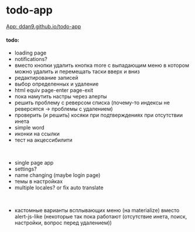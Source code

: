 # todo-app

[App: ddan9.github.io/todo-app](https://ddan9.github.io/todo-app)

#### todo:

- loading page
- notifications?
- вместо кнопки удалить кнопка more с выпадающим меню в котором можно удалить и перемещать таски вверх и вниз
- редактирование записей
- выбор определенных и удаление
- html equiv page-enter page-exit
- пока намутить настры через алерты
- решить проблему с реверсом списка (почему-то индексы не реверсятся -> проблемы с удалением)
- проверить (и решить) косяки при подтверждениях при отсутствии инета
- simple word
- иконки на ссылки
- тест на акцессибилити

<br/>

- single page app
- settings?
- name changing (maybe login page)
- темы в настройках
- multiple locales? or fix auto translate

<br/>

- кастомные варианты всплывающих меню (на materialize) вместо alert-js-like (некоторые так пока работают (отсутствие инета, поиск, настройки, вопрос перед удалением))
